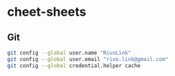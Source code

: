 # cheet-sheets

## Git
```sh
git config --global user.name "RivoLink"
git config --global user.email "rivo.link@gmail.com"
git config --global credential.helper cache
```
